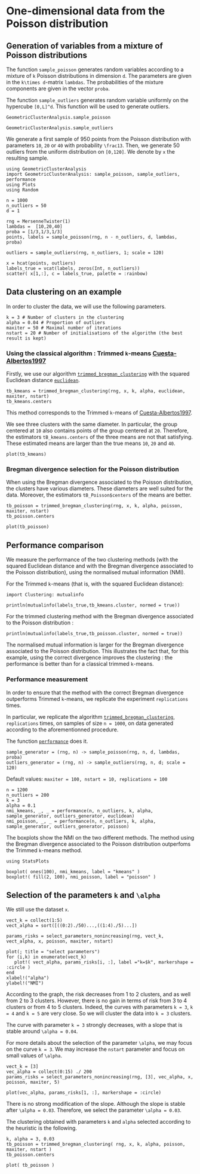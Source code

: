# One-dimensional data from the Poisson distribution

## Generation of variables from a mixture of Poisson distributions

The function `sample_poisson` generates random variables according to a mixture of ``k`` Poisson distributions in dimension
``d``. The parameters  are given in the ``k\times d``-matrix `lambdas`. The probabilities of the mixture components are given in the vector `proba`.

The function `sample_outliers` generates random variable uniformly on the hypercube ``[0,L]^d``. This function will be used to generate outliers.

```@docs
GeometricClusterAnalysis.sample_poisson
```

```@docs
GeometricClusterAnalysis.sample_outliers
```

We generate a first sample of 950 points from the Poisson distribution with parameters ``10``, ``20`` or ``40`` with probability ``\frac13``. Then, we generate 50 outliers from the uniform distribution on ``[0,120]``. We denote by `x` the resulting sample.

```@example poisson1
using GeometricClusterAnalysis
import GeometricClusterAnalysis: sample_poisson, sample_outliers, performance
using Plots
using Random

n = 1000 
n_outliers = 50 
d = 1 

rng = MersenneTwister(1)
lambdas =  [10,20,40]
proba = [1/3,1/3,1/3]
points, labels = sample_poisson(rng, n - n_outliers, d, lambdas, proba)

outliers = sample_outliers(rng, n_outliers, 1; scale = 120) 

x = hcat(points, outliers) 
labels_true = vcat(labels, zeros(Int, n_outliers))
scatter( x[1,:], c = labels_true, palette = :rainbow)
```

## Data clustering on an example

In order to cluster the data, we will use the following parameters.

```@example poisson1
k = 3 # Number of clusters in the clustering
alpha = 0.04 # Proportion of outliers
maxiter = 50 # Maximal number of iterations
nstart = 20 # Number of initialisations of the algorithm (the best result is kept)
```

### Using the classical algorithm : Trimmed ``k``-means [Cuesta-Albertos1997](@cite)

Firstly, we use our algorithm
[`trimmed_bregman_clustering`](@ref) with the squared Euclidean distance
[`euclidean`](@ref).

```@example poisson1
tb_kmeans = trimmed_bregman_clustering(rng, x, k, alpha, euclidean, maxiter, nstart)
tb_kmeans.centers
```

This method corresponds to the Trimmed ``k``-means of [Cuesta-Albertos1997](@cite).

We see three clusters with the same diameter.
In particular, the group centered at ``10`` also contains points of the group centered at ``20``.
Therefore, the estimators `tB_kmeans.centers` of the three means are not that satisfying. These estimated means are larger than the true means ``10``, ``20`` and ``40``.

```@example poisson1
plot(tb_kmeans)
```

### Bregman divergence selection for the Poisson distribution

When using the Bregman divergence associated to the Poisson distribution, the clusters have various diameters.
These diameters are well suited for the data.
Moreover, the estimators `tB_Poisson$centers` of the means are better.


```@example poisson1
tb_poisson = trimmed_bregman_clustering(rng, x, k, alpha, poisson, maxiter, nstart)
tb_poisson.centers
```

```@example poisson1
plot(tb_poisson)
```

## Performance comparison

We measure the performance of the two clustering methods (with the squared Euclidean distance and with the Bregman divergence associated to the Poisson distribution), using the normalised mutual information (NMI).

For the Trimmed `k`-means (that is, with the squared Euclidean distance):
```@example poisson1
import Clustering: mutualinfo

println(mutualinfo(labels_true,tb_kmeans.cluster, normed = true))
```

For the trimmed clustering method with the Bregman divergence associated to the Poisson distribution :
```@example poisson1
println(mutualinfo(labels_true,tb_poisson.cluster, normed = true))
```

The normalised mutual information is larger for the Bregman divergence associated to the Poisson distribution.
This illustrates the fact that, for this example, using the correct divergence improves the clustering : the performance is better than for a classical trimmed `k`-means.


### Performance measurement

In order to ensure that the method with the correct Bregman divergence outperforms Trimmed `k`-means, we replicate the experiment `replications` times.

In particular, we replicate the algorithm [`trimmed_bregman_clustering`](@ref),
 `replications` times, on samples of size ``n = 1000``, on data generated according to the aforementionned procedure.

The function [`performance`](@ref) does it.


```@example poisson1
sample_generator = (rng, n) -> sample_poisson(rng, n, d, lambdas, proba)
outliers_generator = (rng, n) -> sample_outliers(rng, n, d; scale = 120)
```

Default values: `maxiter = 100, nstart = 10, replications = 100`

```@example poisson1
n = 1200
n_outliers = 200
k = 3
alpha = 0.1
nmi_kmeans, _, _ = performance(n, n_outliers, k, alpha, sample_generator, outliers_generator, euclidean)
nmi_poisson, _, _ = performance(n, n_outliers, k, alpha, sample_generator, outliers_generator, poisson)
```

The boxplots show the NMI on the two different methods. The method using the Bregman divergence associated to the Poisson distribution outperfoms the Trimmed `k`-means method.


```@example poisson1
using StatsPlots

boxplot( ones(100), nmi_kmeans, label = "kmeans" )
boxplot!( fill(2, 100), nmi_poisson, label = "poisson" )
```

## Selection of the parameters ``k`` and ``\alpha``

We still use the dataset `x`.

```@example poisson1 
vect_k = collect(1:5)
vect_alpha = sort([((0:2)./50)...,((1:4)./5)...])

params_risks = select_parameters_nonincreasing(rng, vect_k, vect_alpha, x, poisson, maxiter, nstart)

plot(; title = "select parameters")
for (i,k) in enumerate(vect_k)
   plot!( vect_alpha, params_risks[i, :], label ="k=$k", markershape = :circle )
end
xlabel!("alpha")
ylabel!("NMI")
```

According to the graph, the risk decreases from 1 to 2 clusters, and as well from 2 to 3 clusters.
However, there is no gain in terms of risk from 3 to 4 clusters or from 4 to 5 clusters. Indeed, the curves with parameters ``k = 3``, ``k = 4`` and ``k = 5`` are very close.
So we will cluster the data into ``k = 3`` clusters.

The curve with parameter ``k = 3`` strongly decreases, with a slope that is stable around ``\alpha = 0.04``.

For more details about the selection of the parameter ``\alpha``, we may focus on the curve ``k = 3``. We may increase the `nstart` parameter and focus on small values of ``\alpha``.

```@example poisson1 
vect_k = [3]
vec_alpha = collect(0:15) ./ 200
params_risks = select_parameters_nonincreasing(rng, [3], vec_alpha, x, poisson, maxiter, 5)

plot(vec_alpha, params_risks[1, :], markershape = :circle)
```

There is no strong modification of the slope. Although the slope is stable after ``\alpha = 0.03``.
Therefore, we select the parameter ``\alpha = 0.03``.

The clustering obtained with parameters `k` and `alpha` selected according to the heuristic is the following.

```@example poisson1
k, alpha = 3, 0.03
tb_poisson = trimmed_bregman_clustering( rng, x, k, alpha, poisson, maxiter, nstart )
tb_poisson.centers
```

```@example poisson1
plot( tb_poisson )
```

